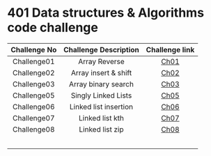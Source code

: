 # 401 Data structures & Algorithms code challenge

| Challenge No | Challenge Description |                                                       Challenge link                                                       |
|:------------:|:---------------------:|:--------------------------------------------------------------------------------------------------------------------------:|
| Challenge01  |     Array Reverse     |        [Ch01](https://github.com/ghanemgit/data-structures-and-algorithms/tree/array-reverse/Challenge01#readme)          |
| Challenge02  | Array insert & shift  |     [Ch02](https://github.com/ghanemgit/data-structures-and-algorithms/blob/array-insert-shift/Challenge02/README.md)      |
| Challenge03  |  Array binary search  |     [Ch03](https://github.com/ghanemgit/data-structures-and-algorithms/blob/array-binary-search/Challenge03/README.md)     |
| Challenge05  |  Singly Linked Lists  | [Ch05](https://github.com/ghanemgit/data-structures-and-algorithms/blob/linked-list/Challenge05/README_Ch05.md) |
| Challenge06  | Linked list insertion | [Ch06](https://github.com/ghanemgit/data-structures-and-algorithms/blob/linked-list-insertions/Challenge05/README_Ch06.md) |
| Challenge07  |    Linked list kth    |    [Ch07](https://github.com/ghanemgit/data-structures-and-algorithms/blob/linked-list-kth/Challenge05/README_Ch07.md)     ||              |                       |                                                                                                                            |
| Challenge08  |    Linked list zip    |    [Ch08](https://github.com/ghanemgit/data-structures-and-algorithms/blob/linked-list-zip/Challenge05/README_Ch08.md)     ||              |                       |                                                                                                                            |
|              |                       |                                                                                                                            |
|              |                       |                                                                                                                            |
|              |                       |                                                                                                                            |
|              |                       |                                                                                                                            |
|              |                       |                                                                                                                            |
